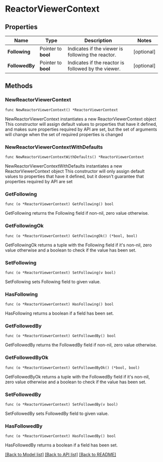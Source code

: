 # ReactorViewerContext

## Properties

Name | Type | Description | Notes
------------ | ------------- | ------------- | -------------
**Following** | Pointer to **bool** | Indicates if the viewer is following the reactor. | [optional] 
**FollowedBy** | Pointer to **bool** | Indicates if the reactor is followed by the viewer. | [optional] 

## Methods

### NewReactorViewerContext

`func NewReactorViewerContext() *ReactorViewerContext`

NewReactorViewerContext instantiates a new ReactorViewerContext object
This constructor will assign default values to properties that have it defined,
and makes sure properties required by API are set, but the set of arguments
will change when the set of required properties is changed

### NewReactorViewerContextWithDefaults

`func NewReactorViewerContextWithDefaults() *ReactorViewerContext`

NewReactorViewerContextWithDefaults instantiates a new ReactorViewerContext object
This constructor will only assign default values to properties that have it defined,
but it doesn't guarantee that properties required by API are set

### GetFollowing

`func (o *ReactorViewerContext) GetFollowing() bool`

GetFollowing returns the Following field if non-nil, zero value otherwise.

### GetFollowingOk

`func (o *ReactorViewerContext) GetFollowingOk() (*bool, bool)`

GetFollowingOk returns a tuple with the Following field if it's non-nil, zero value otherwise
and a boolean to check if the value has been set.

### SetFollowing

`func (o *ReactorViewerContext) SetFollowing(v bool)`

SetFollowing sets Following field to given value.

### HasFollowing

`func (o *ReactorViewerContext) HasFollowing() bool`

HasFollowing returns a boolean if a field has been set.

### GetFollowedBy

`func (o *ReactorViewerContext) GetFollowedBy() bool`

GetFollowedBy returns the FollowedBy field if non-nil, zero value otherwise.

### GetFollowedByOk

`func (o *ReactorViewerContext) GetFollowedByOk() (*bool, bool)`

GetFollowedByOk returns a tuple with the FollowedBy field if it's non-nil, zero value otherwise
and a boolean to check if the value has been set.

### SetFollowedBy

`func (o *ReactorViewerContext) SetFollowedBy(v bool)`

SetFollowedBy sets FollowedBy field to given value.

### HasFollowedBy

`func (o *ReactorViewerContext) HasFollowedBy() bool`

HasFollowedBy returns a boolean if a field has been set.


[[Back to Model list]](../README.md#documentation-for-models) [[Back to API list]](../README.md#documentation-for-api-endpoints) [[Back to README]](../README.md)


